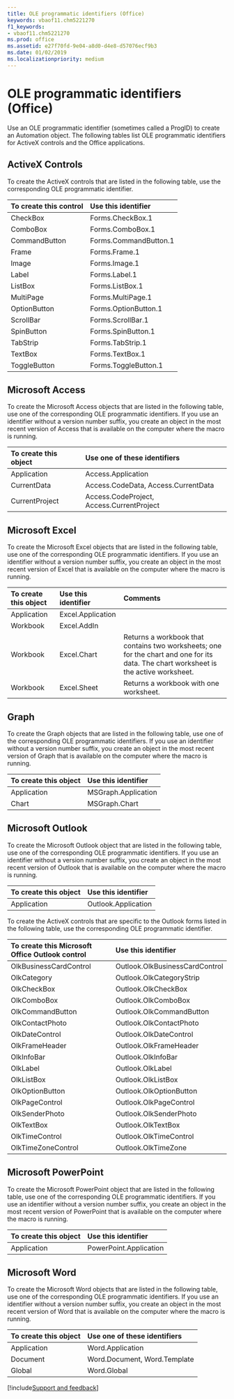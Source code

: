 ```yaml
---
title: OLE programmatic identifiers (Office)
keywords: vbaof11.chm5221270
f1_keywords:
- vbaof11.chm5221270
ms.prod: office
ms.assetid: e27f70fd-9e04-a8d0-d4e8-d57076ecf9b3
ms.date: 01/02/2019
ms.localizationpriority: medium
---
```



# OLE programmatic identifiers (Office)

Use an OLE programmatic identifier (sometimes called a ProgID) to create an Automation object. The following tables list OLE programmatic identifiers for ActiveX controls and the Office applications.

## ActiveX Controls

To create the ActiveX controls that are listed in the following table, use the corresponding OLE programmatic identifier.

|To create this control|Use this identifier|
|:-----|:-----|
|CheckBox|Forms.CheckBox.1|
|ComboBox|Forms.ComboBox.1|
|CommandButton|Forms.CommandButton.1|
|Frame|Forms.Frame.1|
|Image|Forms.Image.1|
|Label|Forms.Label.1|
|ListBox|Forms.ListBox.1|
|MultiPage|Forms.MultiPage.1|
|OptionButton|Forms.OptionButton.1|
|ScrollBar|Forms.ScrollBar.1|
|SpinButton|Forms.SpinButton.1|
|TabStrip|Forms.TabStrip.1|
|TextBox|Forms.TextBox.1|
|ToggleButton|Forms.ToggleButton.1|

## Microsoft Access

To create the Microsoft Access objects that are listed in the following table, use one of the corresponding OLE programmatic identifiers. If you use an identifier without a version number suffix, you create an object in the most recent version of Access that is available on the computer where the macro is running.

|To create this object|Use one of these identifiers|
|:-----|:-----|
|Application|Access.Application|
|CurrentData|Access.CodeData, Access.CurrentData|
|CurrentProject|Access.CodeProject, Access.CurrentProject|

## Microsoft Excel

To create the Microsoft Excel objects that are listed in the following table, use one of the corresponding OLE programmatic identifiers. If you use an identifier without a version number suffix, you create an object in the most recent version of Excel that is available on the computer where the macro is running.

|To create this object|Use this identifier|Comments|
|:-----|:-----|:-----|
|Application|Excel.Application||
|Workbook|Excel.AddIn||
|Workbook|Excel.Chart|Returns a workbook that contains two worksheets; one for the chart and one for its data. The chart worksheet is the active worksheet.|
|Workbook|Excel.Sheet|Returns a workbook with one worksheet.|

## Graph

To create the Graph objects that are listed in the following table, use one of the corresponding OLE programmatic identifiers. If you use an identifier without a version number suffix, you create an object in the most recent version of Graph that is available on the computer where the macro is running.

|To create this object|Use this identifier|
|:-----|:-----|
|Application|MSGraph.Application|
|Chart|MSGraph.Chart|

## Microsoft Outlook

To create the Microsoft Outlook object that are listed in the following table, use one of the corresponding OLE programmatic identifiers. If you use an identifier without a version number suffix, you create an object in the most recent version of Outlook that is available on the computer where the macro is running.

|To create this object|Use this identifier|
|:-----|:-----|
|Application|Outlook.Application|

To create the ActiveX controls that are specific to the Outlook forms listed in the following table, use the corresponding OLE programmatic identifier.

|To create this Microsoft Office Outlook control|Use this identifier|
|:-----|:-----|
|OlkBusinessCardControl|Outlook.OlkBusinessCardControl |
|OlkCategory|Outlook.OlkCategoryStrip|
|OlkCheckBox|Outlook.OlkCheckBox|
|OlkComboBox|Outlook.OlkComboBox|
|OlkCommandButton|Outlook.OlkCommandButton|
|OlkContactPhoto|Outlook.OlkContactPhoto|
|OlkDateControl|Outlook.OlkDateControl|
|OlkFrameHeader|Outlook.OlkFrameHeader|
|OlkInfoBar|Outlook.OlkInfoBar|
|OlkLabel|Outlook.OlkLabel|
|OlkListBox|Outlook.OlkListBox|
|OlkOptionButton|Outlook.OlkOptionButton|
|OlkPageControl|Outlook.OlkPageControl|
|OlkSenderPhoto|Outlook.OlkSenderPhoto|
|OlkTextBox|Outlook.OlkTextBox|
|OlkTimeControl|Outlook.OlkTimeControl|
|OlkTimeZoneControl|Outlook.OlkTimeZone|

## Microsoft PowerPoint

To create the Microsoft PowerPoint object that are listed in the following table, use one of the corresponding OLE programmatic identifiers. If you use an identifier without a version number suffix, you create an object in the most recent version of PowerPoint that is available on the computer where the macro is running.

|To create this object|Use this identifier|
|:-----|:-----|
|Application|PowerPoint.Application|

## Microsoft Word

To create the Microsoft Word objects that are listed in the following table, use one of the corresponding OLE programmatic identifiers. If you use an identifier without a version number suffix, you create an object in the most recent version of Word that is available on the computer where the macro is running.

|To create this object|Use one of these identifiers|
|:-----|:-----|
|Application|Word.Application|
|Document|Word.Document, Word.Template|
|Global|Word.Global|

[!include[Support and feedback](~/includes/feedback-boilerplate.md)]